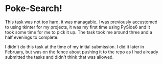 # Poke-Search!
This task was not too hard, it was managable. I was previously accustomed to using tkinter for my projects, it was my first time using PySide6 and it took some time for me to pick it up. The task took me around three and a half evenings to complete.

I didn't do this task at the time of my initial submission. I did it later in February, but was on the fence about pushing it to the repo as I had already submitted the tasks and didn't think that was allowed.
